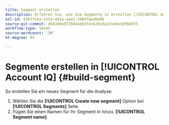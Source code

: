 ```yaml
---
title: Segment erstellen
description: Erfahren Sie, wie Sie Segmente in erstellen [!UICONTROL Account IQ].
exl-id: 93b7fc6a-e15a-441a-aaa1-2d6d7aed6e0b
source-git-commit: d543bbe972944ad83f4cb28c8a17ea6e10f66975
workflow-type: tm+mt
source-wordcount: '30'
ht-degree: 0%

---
```


# Segmente erstellen in [!UICONTROL Account IQ] {#build-segment}

So erstellen Sie ein neues Segment für die Analyse:

1. Wählen Sie die **[!UICONTROL Create new segment]** Option bei **[!UICONTROL Segments]** Seite.
1. Fügen Sie einen Namen für Ihr Segment in hinzu. **[!UICONTROL Segment name]**.
